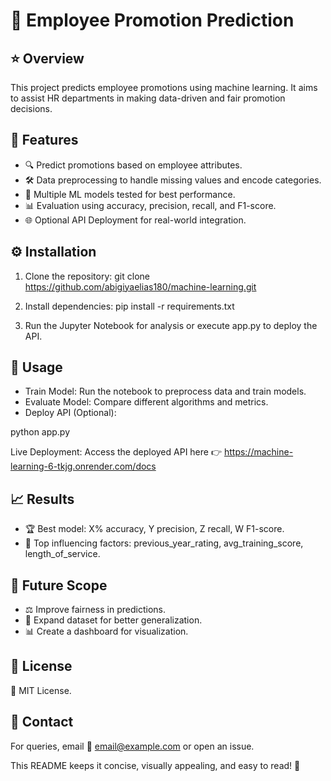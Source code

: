 # 🚀 Employee Promotion Prediction

## ⭐️ Overview
This project predicts employee promotions using machine learning. It aims to assist HR departments in making data-driven and fair promotion decisions.

## 📌 Features
- 🔍 Predict promotions based on employee attributes.
- 🛠 Data preprocessing to handle missing values and encode categories.
- 🤖 Multiple ML models tested for best performance.
- 📊 Evaluation using accuracy, precision, recall, and F1-score.
- 🌐 Optional API Deployment for real-world integration.

## ⚙️ Installation
1. Clone the repository:
git clone https://github.com/abigiyaelias180/machine-learning.git

2. Install dependencies:
pip install -r requirements.txt
3. Run the Jupyter Notebook for analysis or execute app.py to deploy the API.

## 🚀 Usage
- Train Model: Run the notebook to preprocess data and train models.
- Evaluate Model: Compare different algorithms and metrics.
- Deploy API (Optional):
  
python app.py

Live Deployment: Access the deployed API here 👉 https://machine-learning-6-tkjg.onrender.com/docs

## 📈 Results
- 🏆 Best model: X% accuracy, Y precision, Z recall, W F1-score.
- 🔑 Top influencing factors: previous_year_rating, avg_training_score, length_of_service.

## 🔮 Future Scope
- ⚖️ Improve fairness in predictions.
- 📂 Expand dataset for better generalization.
- 📊 Create a dashboard for visualization.

## 📜 License
📝 MIT License.

## 📩 Contact
For queries, email 📧 [email@example.com](abigiyaelias180@gmail.com) or open an issue.

This README keeps it concise, visually appealing, and easy to read! 🚀
